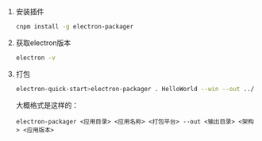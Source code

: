 1. 安装插件
    ```bash
    cnpm install -g electron-packager
    ```
2. 获取electron版本
   ```bash
   electron -v
   ```
3. 打包
    ```bash
    electron-quick-start>electron-packager . HelloWorld --win --out ../HelloWorldApp --arch=x64 --app-version=0.0.1 
    ```
    大概格式是这样的：
    ```
    electron-packager <应用目录> <应用名称> <打包平台> --out <输出目录> <架构> <应用版本>
    ```